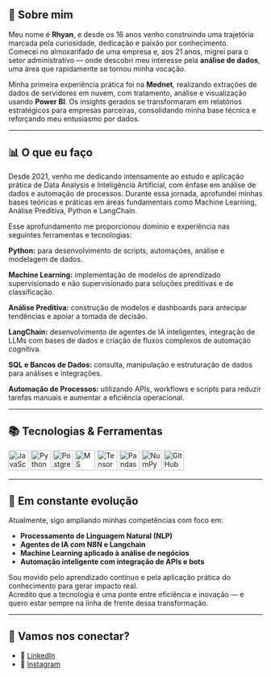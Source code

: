 ## 👋 Sobre mim

Meu nome é **Rhyan**, e desde os 16 anos venho construindo uma trajetória marcada pela curiosidade, dedicação e paixão por conhecimento.  
Comecei no almoxarifado de uma empresa e, aos 21 anos, migrei para o setor administrativo — onde descobri meu interesse pela **análise de dados**, uma área que rapidamente se tornou minha vocação.

Minha primeira experiência prática foi na **Mednet**, realizando extrações de dados de servidores em nuvem, com tratamento, análise e visualização usando **Power BI**. Os insights gerados se transformaram em relatórios estratégicos para empresas parceiras, consolidando minha base técnica e reforçando meu entusiasmo por dados.

---

## 📊 O que eu faço

Desde 2021, venho me dedicando intensamente ao estudo e aplicação prática de Data Analysis e Inteligência Artificial, com ênfase em análise de dados e automação de processos. Durante essa jornada, aprofundei minhas bases teóricas e práticas em áreas fundamentais como Machine Learning, Análise Preditiva, Python e LangChain.

Esse aprofundamento me proporcionou domínio e experiência nas seguintes ferramentas e tecnologias:

**Python:** para desenvolvimento de scripts, automações, análise e modelagem de dados.

**Machine Learning:** implementação de modelos de aprendizado supervisionado e não supervisionado para soluções preditivas e de classificação.

**Análise Preditiva:** construção de modelos e dashboards para antecipar tendências e apoiar a tomada de decisão.

**LangChain:** desenvolvimento de agentes de IA inteligentes, integração de LLMs com bases de dados e criação de fluxos complexos de automação cognitiva.

**SQL e Bancos de Dados:** consulta, manipulação e estruturação de dados para análises e integrações.

**Automação de Processos:** utilizando APIs, workflows e scripts para reduzir tarefas manuais e aumentar a eficiência operacional.

---

## 📚 Tecnologias & Ferramentas

<p align="left">
  <img src="https://cdn.jsdelivr.net/gh/devicons/devicon/icons/javascript/javascript-original.svg" width="40" alt="JavaScript" title="JavaScript"/>
  <img src="https://cdn.jsdelivr.net/gh/devicons/devicon/icons/python/python-original.svg" width="40" alt="Python" title="Python"/>
  <img src="https://cdn.jsdelivr.net/gh/devicons/devicon/icons/postgresql/postgresql-original.svg" width="40" alt="PostgreSQL" title="PostgreSQL"/>
  <img src="https://cdn.jsdelivr.net/gh/devicons/devicon/icons/microsoftsqlserver/microsoftsqlserver-plain.svg" width="40" alt="MS SQL Server" title="MS SQL Server"/>
  <img src="https://cdn.jsdelivr.net/gh/devicons/devicon/icons/tensorflow/tensorflow-original.svg" width="40" alt="TensorFlow" title="TensorFlow"/>
  <img src="https://cdn.jsdelivr.net/gh/devicons/devicon/icons/pandas/pandas-original.svg" width="40" alt="Pandas" title="Pandas"/>
  <img src="https://cdn.jsdelivr.net/gh/devicons/devicon/icons/numpy/numpy-original.svg" width="40" alt="NumPy" title="NumPy"/>
  <img src="https://cdn.jsdelivr.net/gh/devicons/devicon/icons/github/github-original.svg" width="40" alt="GitHub" title="GitHub"/>
</p>

---

## 🚀 Em constante evolução

Atualmente, sigo ampliando minhas competências com foco em:

- **Processamento de Linguagem Natural (NLP)**
- **Agentes de IA com N8N e Langchain**
- **Machine Learning aplicado à análise de negócios**
- **Automação inteligente com integração de APIs e bots**

Sou movido pelo aprendizado contínuo e pela aplicação prática do conhecimento para gerar impacto real.  
Acredito que a tecnologia é uma ponte entre eficiência e inovação — e quero estar sempre na linha de frente dessa transformação.

---

## 🤝 Vamos nos conectar?

- 💼 [LinkedIn](https://www.linkedin.com/in/rhyan-pablo-40360320a/)  
- 📸 [Instagram](https://www.instagram.com/rpone.consultoria)
